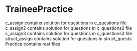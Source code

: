 # TraineePractice

c_assign contains solution for questions in c_questions file<br>
c_assign2 contains solution for questions in c_questions2 file<br>
c_assign3 contains solution for questions in c_questions3 file<br>
struct_assign contains solution for questions in struct_quests<br>
Practice contains rest files

